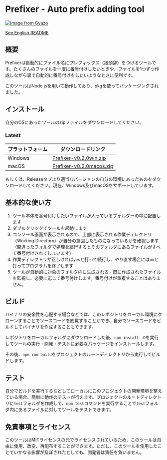 # Prefixer - Auto prefix adding tool

[![Image from Gyazo](https://i.gyazo.com/f43f1b13222ebd2501cb420d18dae0bd.png)](https://gyazo.com/f43f1b13222ebd2501cb420d18dae0bd)

[See English README](./README_en.md)

## 概要
Prefixerは自動的にファイル名にプレフィックス（接頭辞）をつけるツールです。たくさんのファイルを一度に番号付けしたいときや、ファイルを1つずつ作成しながら裏で自動的に番号付けをしたいようなときに便利です。

このツールはNode.jsを用いて動作しており、pkgを使ってパッケージングされました。

## インストール
自分のOSにあったツールのzipファイルをダウンロードしてください。
### Latest
|プラットフォーム|ダウンロードリンク|  
|---|---|
|Windows|[Prefixer-v0.2.0win.zip](https://github.com/Bistalink/Prefixer/releases/download/v0.2.0/Prefixer-v0.2.0win.zip)|
|macOS|[Prefixer-v0.2.0macos.zip](https://github.com/Bistalink/Prefixer/releases/download/v0.2.0/Prefixer-v0.2.0macos.zip)|

もしくは、Releaseタブより適当なバージョンの自分の環境にあったものをダウンロードしてください。現在、Windows及びmacOSをサポートしています。

## 基本的な使い方
1. ツール本体を番号付けしたいファイルが入っているフォルダーの中に配置します
2. ダブルクリックでツールを起動します
3. コンソール画面が表示されるので、上部に表示される作業ディレクトリ（Working Directory）が自分の意図したものになっているかを確認します（間違ったフォルダで処理を続行するとそのフォルダにあるファイルがすべて番号付けされてしまいます）
4. 作業ディレクトリが正しければ`yes`と打って続行し、やり直す場合には`no`と打ってプログラムを終了します
5. ツールが自動的に対象のフォルダ内に生成される・既に作成されたファイルを監視し、必要に応じて番号付けします。番号付けが重複することはありません。

## ビルド
バイナリの安全性を心配する場合などでは、このレポジトリをローカル環境にクローンすることでソースコードを閲覧することができ、自分でソースコードをビルドしてバイナリを作成することもできます。

レポジトリをローカルフォルダにダウンロードした後、`npm install -D`を実行してツールの実行・開発・テストに必要なパッケージをインストールします。

その後、`npm run build`をプロジェクトのルートディレクトリから実行してビルドします。

## テスト
自分でビルドを実行するなどしてローカルにこのプロジェクトの開発環境を整えている場合、簡単に動作のテストが行えます。プロジェクトのルートディレクトリに`test`フォルダを作成して、`npm test`コマンドを実行することで`test`フォルダ内にあるファイルに対してツールをテストできます。


## 免責事項とライセンス
このツールはMITライセンスの元でライセンスされているため、このツールは自由に使用、改変、再配布することができます。ただし、このツールを使用したことでいかなる影響が及ぼされたとしても、開発者は責任を負いません。